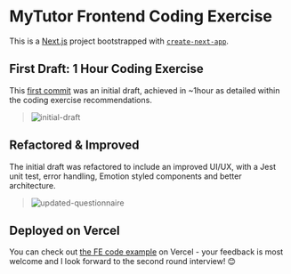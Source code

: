 # MyTutor Frontend Coding Exercise

This is a [Next.js](https://nextjs.org/) project bootstrapped with [`create-next-app`](https://github.com/vercel/next.js/tree/canary/packages/create-next-app).

## First Draft: 1 Hour Coding Exercise

This [first commit](https://github.com/reubarm/mytutor-fe-exercise/commit/dedd4cfaade20de8994c3249e282cfae5521b793) was an initial draft, achieved in ~1hour as detailed within the coding exercise recommendations.

> ![initial-draft](https://github.com/reubarm/mytutor-fe-exercise/assets/6934243/fd8ce9bc-b6d6-4c30-ba3f-1a658d2f7bf6)


## Refactored & Improved

The initial draft was refactored to include an improved UI/UX, with a Jest unit test, error handling, Emotion styled components and better architecture.

> ![updated-questionnaire](https://github.com/reubarm/mytutor-fe-exercise/assets/6934243/e9b5249f-b95d-4b12-907c-d392ece3ffde)


## Deployed on Vercel

You can check out [the FE code example](https://mytutor-fe-exercise.vercel.app/) on Vercel - your feedback is most welcome and I look forward to the second round interview! 😊

